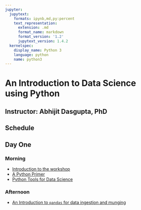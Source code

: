 ```yaml
---
jupyter:
  jupytext:
    formats: ipynb,md,py:percent
    text_representation:
      extension: .md
      format_name: markdown
      format_version: '1.2'
      jupytext_version: 1.4.2
  kernelspec:
    display_name: Python 3
    language: python
    name: python3
---
```


# An Introduction to Data Science using Python

## Instructor: Abhijit Dasgupta, PhD

## Schedule

## Day One

### Morning

+ [Introduction to the workshop](Introduction.html)
+ [A Python Primer](python_primer.md)
+ [Python Tools for Data Science](python_tools_ds.md)

### Afternoon

+ [An Introduction to `pandas` for data ingestion and munging](python_pandas.md)


